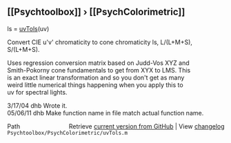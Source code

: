 ## [[Psychtoolbox]] &#8250; [[PsychColorimetric]]

ls = [uvTols](uvTols)(uv)  
  
Convert CIE u'v' chromaticity to cone chromaticity ls, L/(L+M+S), S/(L+M+S).  
  
Uses regression conversion matrix based on Judd-Vos XYZ and  
Smith-Pokorny cone fundamentals to get from XYX to LMS.  This  
is an exact linear transformation and so you don't get as many  
weird little numerical things happening when you apply this to  
uv for spectral lights.  
  
3/17/04  dhb        Wrote it.  
05/06/11 dhb      Make function name in file match actual function name.  




<div class="code_header" style="text-align:right;">
  <span style="float:left;">Path&nbsp;&nbsp;</span> <span class="counter">Retrieve <a href=
  "https://raw.github.com/Psychtoolbox-3/Psychtoolbox-3/beta/Psychtoolbox/PsychColorimetric/uvTols.m">current version from GitHub</a> | View <a href=
  "https://github.com/Psychtoolbox-3/Psychtoolbox-3/commits/beta/Psychtoolbox/PsychColorimetric/uvTols.m">changelog</a></span>
</div>
<div class="code">
  <code>Psychtoolbox/PsychColorimetric/uvTols.m</code>
</div>

